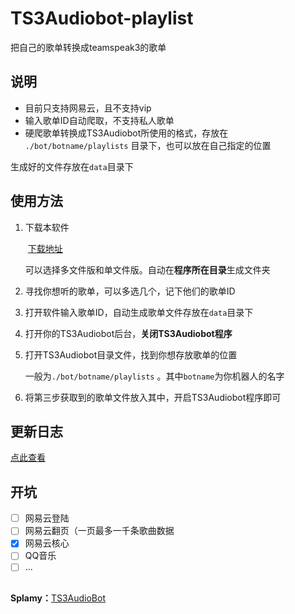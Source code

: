 # TS3Audiobot-playlist

 把自己的歌单转换成teamspeak3的歌单



## 说明

- 目前只支持网易云，且不支持vip
- 输入歌单ID自动爬取，不支持私人歌单
- 硬爬歌单转换成TS3Audiobot所使用的格式，存放在 `./bot/botname/playlists` 目录下，也可以放在自己指定的位置

生成好的文件存放在`data`目录下  

## 使用方法

1. 下载本软件

   ​	[下载地址](https://github.com/MyWifeAsuna/TS3Audiobot-playlist/releases)

   可以选择多文件版和单文件版。自动在**程序所在目录**生成文件夹

2. 寻找你想听的歌单，可以多选几个，记下他们的歌单ID

3. 打开软件输入歌单ID，自动生成歌单文件存放在`data`目录下  

4. 打开你的TS3Audiobot后台，**关闭TS3Audiobot程序**

5. 打开TS3Audiobot目录文件，找到你想存放歌单的位置

   一般为`./bot/botname/playlists` 。其中`botname`为你机器人的名字

6. 将第三步获取到的歌单文件放入其中，开启TS3Audiobot程序即可

## 更新日志

[点此查看](https://github.com/MyWifeAsuna/TS3Audiobot-playlist/blob/main/%E6%9B%B4%E6%96%B0%E6%97%A5%E5%BF%97.md)

## 开坑

- [ ] 网易云登陆
- [ ] 网易云翻页（一页最多一千条歌曲数据
- [x] 网易云核心
- [ ] QQ音乐
- [ ] ...

## 

**Splamy：**[TS3AudioBot](https://github.com/Splamy/TS3AudioBot)
